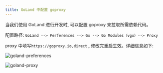 ```yaml
---
title: GoLand 中配置 goproxy
---
```


当我们使用 GoLand 进行开发时, 可以配置 goproxy 来拉取所需依赖代码。

配置路径: `GoLand --> Perferences --> Go --> Go Modules（vgo）--> Proxy`  

proxy 中填写`https://goproxy.io,direct` , 修改完重启生效。详细信息如下:

![goland-preferences](/images/goland-preferences.png)

![goland-proxy](/images/goland-proxy.png)